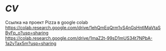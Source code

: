 # _CV_
Ссылка на проект Pizza в google colab
https://colab.research.google.com/drive/1ehQmEqQrm1vS4nGsHntIMaVtaSByFp_o?usp=sharing   
 https://colab.research.google.com/drive/1maZ2t-99sD1mUS34t7NPbA-1a2vTax5m?usp=sharing
